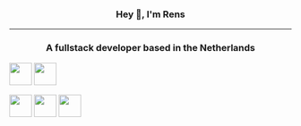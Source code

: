 <h3 align="center">Hey 👋, I'm Rens</3> 
<hr />
<h3 align="center">A fullstack developer based in the Netherlands</h3>


<p align="left">
 <img src="https://cdn.jsdelivr.net/gh/devicons/devicon/icons/php/php-original.svg" width=40 />
  <img src="https://cdn.jsdelivr.net/gh/devicons/devicon/icons/javascript/javascript-original.svg" width=40 />
</p>


<p align="left">
  <img src="https://cdn.jsdelivr.net/gh/devicons/devicon/icons/symfony/symfony-original-wordmark.svg" width=40 />
 <img src="https://cdn.jsdelivr.net/gh/devicons/devicon/icons/nodejs/nodejs-original.svg" width=40/>
  <img src="https://cdn.jsdelivr.net/gh/devicons/devicon/icons/react/react-original.svg" width=40/>
</p>
